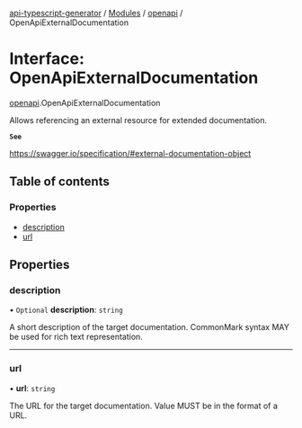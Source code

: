 [api-typescript-generator](../../README.md) / [Modules](../modules.md) / [openapi](../modules/openapi.md) / OpenApiExternalDocumentation

# Interface: OpenApiExternalDocumentation

[openapi](../modules/openapi.md).OpenApiExternalDocumentation

Allows referencing an external resource for extended documentation.

**`See`**

https://swagger.io/specification/#external-documentation-object

## Table of contents

### Properties

- [description](openapi.OpenApiExternalDocumentation.md#description)
- [url](openapi.OpenApiExternalDocumentation.md#url)

## Properties

### description

• `Optional` **description**: `string`

A short description of the target documentation. CommonMark syntax MAY be used for rich text representation.

___

### url

• **url**: `string`

The URL for the target documentation. Value MUST be in the format of a URL.
